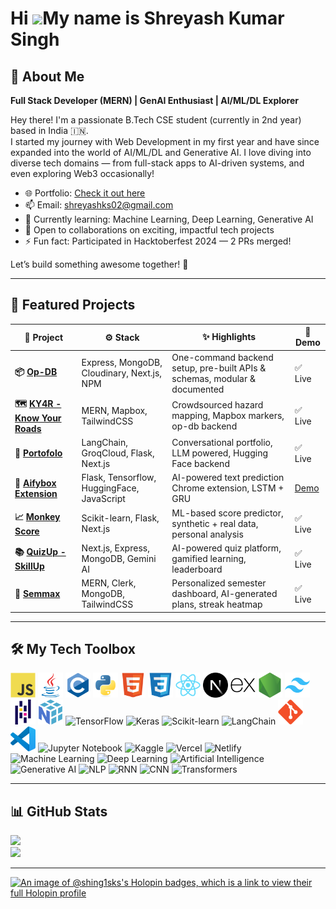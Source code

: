 Hi ![](https://user-images.githubusercontent.com/18350557/176309783-0785949b-9127-417c-8b55-ab5a4333674e.gif)My name is Shreyash Kumar Singh
============================================================================================================================================

## 👋 About Me

**Full Stack Developer (MERN) | GenAI Enthusiast | AI/ML/DL Explorer**

Hey there! I'm a passionate B.Tech CSE student (currently in 2nd year) based in India 🇮🇳.  
I started my journey with Web Development in my first year and have since expanded into the world of AI/ML/DL and Generative AI. I love diving into diverse tech domains — from full-stack apps to AI-driven systems, and even exploring Web3 occasionally!

- 🌐 Portfolio: [Check it out here](https://portofolo-sigma.vercel.app/)
- 📫 Email: [shreyashks02@gmail.com](mailto:shreyashks02@gmail.com)
- 🧠 Currently learning: Machine Learning, Deep Learning, Generative AI
- 🤝 Open to collaborations on exciting, impactful tech projects
- ⚡ Fun fact: Participated in Hacktoberfest 2024 — 2 PRs merged!

Let’s build something awesome together! 🚀
  
---

## 🚀 Featured Projects  

| 🚨 Project | ⚙️ Stack | ✨ Highlights | 🔗 Demo |
|-----------|----------|---------------|---------|
| **📦 [Op-DB](https://op-db-docs.vercel.app/)** | Express, MongoDB, Cloudinary, Next.js, NPM | One-command backend setup, pre-built APIs & schemas, modular & documented | ✅ Live |
| **🗺️ [KY4R - Know Your Roads](https://ky4r.vercel.app/)** | MERN, Mapbox, TailwindCSS | Crowdsourced hazard mapping, Mapbox markers, op-db backend | ✅ Live |
| **🧠 [Portofolo](https://portofolo-sigma.vercel.app/)** | LangChain, GroqCloud, Flask, Next.js | Conversational portfolio, LLM powered, Hugging Face backend | ✅ Live |
| **🧩 [Aifybox Extension](https://github.com/shing1Sks/Aifybox-extension)** | Flask, Tensorflow, HuggingFace, JavaScript | AI-powered text prediction Chrome extension, LSTM + GRU | [Demo](https://www.linkedin.com/posts/shreyash-shing1_heloo-everyone-delighted-to-share-updates-activity-7295652941242253312-asoc) |
| **📈 [Monkey Score](https://monkeyscore.vercel.app/)** | Scikit-learn, Flask, Next.js | ML-based score predictor, synthetic + real data, personal analysis | ✅ Live |
| **📚 [QuizUp - SkillUp](https://quizup-skillup.vercel.app/)** | Next.js, Express, MongoDB, Gemini AI | AI-powered quiz platform, gamified learning, leaderboard | ✅ Live |
| **📅 [Semmax](https://semmax.in/)** | MERN, Clerk, MongoDB, TailwindCSS | Personalized semester dashboard, AI-generated plans, streak heatmap | ✅ Live |

---

## 🛠️ My Tech Toolbox  
<p align="left">
  <!-- Languages -->
  <img src="https://github.com/devicons/devicon/blob/master/icons/javascript/javascript-original.svg" width="40" title="JavaScript"/>
  <img src="https://github.com/devicons/devicon/blob/master/icons/java/java-original.svg" width="40" title="Java"/>
  <img src="https://github.com/devicons/devicon/blob/master/icons/c/c-original.svg" width="40" title="C"/>
  <img src="https://github.com/devicons/devicon/blob/master/icons/python/python-original.svg" width="40" title="Python"/>
  <img src="https://github.com/devicons/devicon/blob/master/icons/html5/html5-original.svg" width="40" title="HTML"/>
  <img src="https://github.com/devicons/devicon/blob/master/icons/css3/css3-original.svg" width="40" title="CSS"/>

  <!-- Frontend & Backend Technologies -->
  <img src="https://github.com/devicons/devicon/blob/master/icons/react/react-original.svg" width="40" title="React.js"/>
  <img src="https://github.com/devicons/devicon/blob/master/icons/nextjs/nextjs-original.svg" width="40" title="Next.js"/>
  <img src="https://github.com/devicons/devicon/blob/master/icons/express/express-original.svg" width="40" title="Express.js"/>
  <img src="https://github.com/devicons/devicon/blob/master/icons/nodejs/nodejs-original.svg" width="40" title="Node.js"/>
  <img src="https://github.com/devicons/devicon/blob/master/icons/tailwindcss/tailwindcss-original.svg" width="40" title="Tailwind CSS"/>

  <!-- Python Libraries -->
  <img src="https://github.com/devicons/devicon/blob/master/icons/pandas/pandas-original.svg" width="40" title="Pandas"/>
  <img src="https://github.com/devicons/devicon/blob/master/icons/numpy/numpy-original.svg" width="40" title="NumPy"/>
  <img src="https://cdn.jsdelivr.net/gh/devicons/devicon/icons/tensorflow/tensorflow-original.svg" width="40" title="TensorFlow"/>
  <img src="https://upload.wikimedia.org/wikipedia/commons/a/ae/Keras_logo.svg" width="40" title="Keras"/>

  <!-- ML / AI Tools -->
  <img src="https://scikit-learn.org/stable/_static/scikit-learn-logo-small.png" width="40" title="Scikit-learn"/>
  <img src="https://avatars.githubusercontent.com/u/137239634?s=200&v=4" width="40" title="LangChain"/>

  <!-- Tools -->
  <img src="https://github.com/devicons/devicon/blob/master/icons/git/git-original.svg" width="40" title="Git"/>
  <img src="https://github.com/devicons/devicon/blob/master/icons/vscode/vscode-original.svg" width="40" title="VSCode"/>
  <img src="https://cdn.icon-icons.com/icons2/2107/PNG/512/file_type_jupyter_icon_130494.png" width="40" title="Jupyter Notebook"/>
  <img src="https://www.vectorlogo.zone/logos/kaggle/kaggle-icon.svg" width="40" title="Kaggle"/>

  <!-- Hosting -->
  <img src="https://www.vectorlogo.zone/logos/vercel/vercel-icon.svg" width="40" title="Vercel"/>
  <img src="https://www.vectorlogo.zone/logos/netlify/netlify-icon.svg" width="40" title="Netlify"/>

  <!-- Concepts (with alt icons or labels) -->
  <img src="https://cdn-icons-png.flaticon.com/512/10237/10237470.png" width="40" title="Machine Learning"/>
  <img src="https://cdn-icons-png.flaticon.com/512/7859/7859205.png" width="40" title="Deep Learning"/>
  <img src="https://cdn-icons-png.flaticon.com/512/4370/4370943.png" width="40" title="Artificial Intelligence"/>
  <img src="https://cdn-icons-png.flaticon.com/512/4080/4080529.png" width="40" title="Generative AI"/>
  <img src="https://cdn-icons-png.flaticon.com/512/3771/3771432.png" width="40" title="NLP"/>
  <img src="https://cdn-icons-png.flaticon.com/512/7497/7497570.png" width="40" title="RNN"/>
  <img src="https://cdn-icons-png.flaticon.com/512/2965/2965567.png" width="40" title="CNN"/>
  <img src="https://cdn-icons-png.flaticon.com/512/10028/10028157.png" width="40" title="Transformers"/>
</p>


---
## 📊 GitHub Stats

![](https://github-readme-stats.vercel.app/api?username=shing1Sks&theme=tokyonight&hide_border=false&count_private=true&show_icons=true)  
![](https://github-readme-stats.vercel.app/api/top-langs/?username=shing1Sks&theme=tokyonight&hide_border=false&layout=compact)

---
[![An image of @shing1sks's Holopin badges, which is a link to view their full Holopin profile](https://holopin.me/shing1sks)](https://holopin.io/@shing1sks)
